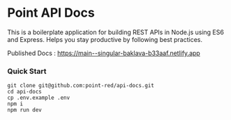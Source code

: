 # Point API Docs

This is a boilerplate application for building REST APIs in Node.js using ES6 and Express. Helps you stay productive by following best practices.

Published Docs : https://main--singular-baklava-b33aaf.netlify.app

### Quick Start
```
git clone git@github.com:point-red/api-docs.git
cd api-docs
cp .env.example .env
npm i
npm run dev
```
